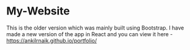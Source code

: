# My-Website

This is the older version which was mainly built using Bootstrap. I have made a new version of the app in React and you can view it here - https://ankilrnaik.github.io/portfolio/
